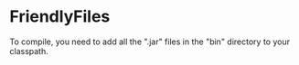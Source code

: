 # FriendlyFiles

To compile, you need to add all the ".jar" files in the "bin" directory to your classpath.

